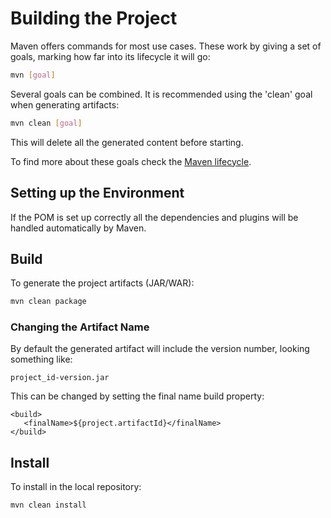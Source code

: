# Building the Project

Maven offers commands for most use cases. These work by giving a set of goals, marking how far into its lifecycle it will go:

```bash
mvn [goal]
```

Several goals can be combined. It is recommended using the 'clean' goal when generating artifacts:

```bash
mvn clean [goal]
```

This will delete all the generated content before starting.

To find more about these goals check the [Maven lifecycle](https://maven.apache.org/guides/introduction/introduction-to-the-lifecycle.html).

## Setting up the Environment

If the POM is set up correctly all the dependencies and plugins will be handled automatically by Maven.

## Build

To generate the project artifacts \(JAR/WAR\):

```bash
mvn clean package
```

### Changing the Artifact Name

By default the generated artifact will include the version number, looking something like:

```text
project_id-version.jar
```

This can be changed by setting the final name build property:

```text
<build>
   <finalName>${project.artifactId}</finalName>
</build>
```

## Install

To install in the local repository:

```bash
mvn clean install
```

